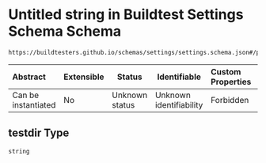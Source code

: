 # Untitled string in Buildtest Settings Schema Schema

```txt
https://buildtesters.github.io/schemas/settings/settings.schema.json#/properties/config/properties/paths/properties/testdir
```




| Abstract            | Extensible | Status         | Identifiable            | Custom Properties | Additional Properties | Access Restrictions | Defined In                                                                      |
| :------------------ | ---------- | -------------- | ----------------------- | :---------------- | --------------------- | ------------------- | ------------------------------------------------------------------------------- |
| Can be instantiated | No         | Unknown status | Unknown identifiability | Forbidden         | Allowed               | none                | [settings.schema.json\*](../../out/settings.schema.json "open original schema") |

## testdir Type

`string`

